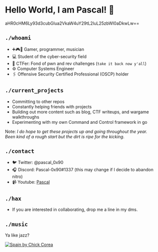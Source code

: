 # Hello World, I am Pascal! 👋
aHR0cHM6Ly93d3cubGlua2VkaW4uY29tL2luL25zbWl0aDkwLw==
## `./whoami`
* ➕🎮🎵 Gamer, programmer, musician
* 💻 Student of the cyber-security field
* 🚩 CTFer: Fond of pwn and rev challenges (`take it back now y'all`)
* ⚙️ Computer Systems Engineer
* 🖇️ Offensive Security Certified Professional (OSCP) holder

## `./current_projects`
* Committing to other repos
* Constantly helping friends with projects
* Building out more content such as blog, CTF writeups, and wargame walkthroughs
* Experimenting with my own Command and Control framework in go

Note: *I do hope to get these projects up and going throughout the year. Been kind of a rough start but the dirt is ripe for the kicking.*

## `./contact`
* 🐦 Twitter: @pascal_0x90
* 🎧 Discord: Pascal-0x90#1337 (this may change if I decide to abandon nitro)
* 📹 Youtube: [Pascal](https://www.youtube.com/channel/UCLNZ5UVIBYIn9JARsV4pUqw)

## `./hax`
* If you are interested in collaborating, drop me a line in my dms. 

## `./music`
Ya like jazz?

[![Spain by Chick Corea](https://img.youtube.com/vi/sEhQTjgoTdU/0.jpg)](https://www.youtube.com/watch?v=sEhQTjgoTdU)
<!--
**Pascal-0x90/Pascal-0x90** is a ✨ _special_ ✨ repository because its `README.md` (this file) appears on your GitHub profile.

Here are some ideas to get you started:

- 🔭 I’m currently working on ...
- 🌱 I’m currently learning ...
- 👯 I’m looking to collaborate on ...
- 🤔 I’m looking for help with ...
- 💬 Ask me about ...
- 📫 How to reach me: ...
- 😄 Pronouns: ...
- ⚡ Fun fact: ...
-->
